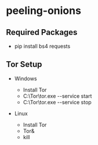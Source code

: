 # peeling-onions

## Required Packages
- pip install bs4 requests

## Tor Setup
- Windows
  - Install Tor
  - C:\Tor\tor.exe --service start
  - C:\Tor\tor.exe --service stop

- Linux
  - Install Tor
  - Tor&
  - kill <pid> 
